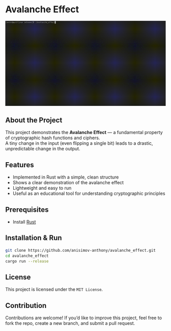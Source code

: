 # Avalanche Effect

![Program Demo](assets/actions.gif)



##  About the Project

This project demonstrates the **Avalanche Effect** — a fundamental property of cryptographic hash functions and ciphers.  
A tiny change in the input (even flipping a single bit) leads to a drastic, unpredictable change in the output.

##  Features

- Implemented in Rust with a simple, clean structure  
- Shows a clear demonstration of the avalanche effect  
- Lightweight and easy to run  
- Useful as an educational tool for understanding cryptographic principles  



## Prerequisites
- Install [Rust](https://rustup.rs)

## Installation & Run
```bash
git clone https://github.com/anisimov-anthony/avalanche_effect.git
cd avalanche_effect
cargo run --release
```

## License

This project is licensed under the `MIT License`.

## Contribution

Contributions are welcome!
If you’d like to improve this project, feel free to fork the repo, create a new branch, and submit a pull request.